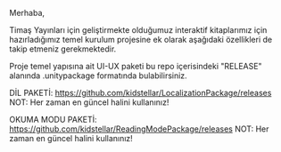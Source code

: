 Merhaba, 

Timaş Yayınları için geliştirmekte olduğumuz interaktif kitaplarımız için hazırladığımız temel kurulum projesine ek olarak aşağıdaki özellikleri de takip etmeniz gerekmektedir.

Proje temel yapısına ait UI-UX paketi bu repo içerisindeki "RELEASE" alanında .unitypackage formatında bulabilirsiniz.

DİL PAKETİ: 
https://github.com/kidstellar/LocalizationPackage/releases
NOT: Her zaman en güncel halini kullanınız!

OKUMA MODU PAKETİ: 
https://github.com/kidstellar/ReadingModePackage/releases
NOT: Her zaman en güncel halini kullanınız!
